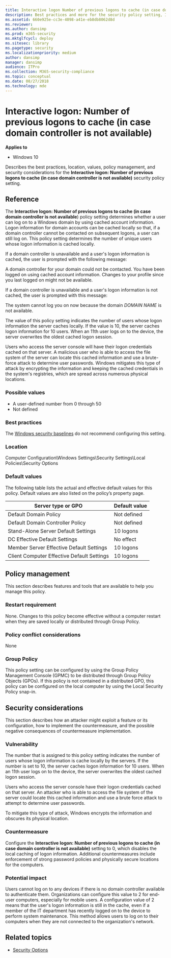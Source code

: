 ```yaml
---
title: Interactive logon Number of previous logons to cache (in case domain controller is not available) (Windows 10)
description: Best practices and more for the security policy setting, Interactive logon Number of previous logons to cache (in case domain controller is not available).
ms.assetid: 660e925e-cc3e-4098-a41e-eb8db8062d8d
ms.reviewer: 
ms.author: dansimp
ms.prod: m365-security
ms.mktglfcycl: deploy
ms.sitesec: library
ms.pagetype: security
ms.localizationpriority: medium
author: dansimp
manager: dansimp
audience: ITPro
ms.collection: M365-security-compliance
ms.topic: conceptual
ms.date: 08/27/2018
ms.technology: mde
---
```


# Interactive logon: Number of previous logons to cache (in case domain controller is not available)

**Applies to**
-   Windows 10

Describes the best practices, location, values, policy management, and security considerations for the **Interactive logon: Number of previous logons to cache (in case domain controller is not available)** security policy setting.

## Reference

The **Interactive logon: Number of previous logons to cache (in case domain controller is not available**) policy setting determines whether a user can log on to a Windows domain by using cached account information. Logon information for domain accounts can be cached locally so that, if a domain controller cannot be contacted on subsequent logons, a user can still log on. This policy setting determines the number of unique users whose logon information is cached locally.

If a domain controller is unavailable and a user's logon information is cached, the user is prompted with the following message:

A domain controller for your domain could not be contacted. You have been logged on using cached account information. Changes to your profile since you last logged on might not be available.

If a domain controller is unavailable and a user's logon information is not cached, the user is prompted with this message:

The system cannot log you on now because the domain *DOMAIN NAME* is not available.

The value of this policy setting indicates the number of users whose logon information the server caches locally. If the value is 10, the server caches logon information for 10 users. When an 11th user logs on to the device, the server overwrites the oldest cached logon session.

Users who access the server console will have their logon credentials cached on that server. A malicious user who is able to access the file system of the server can locate this cached information and use a brute-force attack to determine user passwords. Windows mitigates this type of attack by 
encrypting the information and keeping the cached credentials in the system's registries, which are spread across numerous physical locations.

### Possible values

-   A user-defined number from 0 through 50
-   Not defined

### Best practices

The [Windows security baselines](https://docs.microsoft.com/windows/security/threat-protection/windows-security-baselines) do not recommend configuring this setting. 

### Location

Computer Configuration\\Windows Settings\\Security Settings\\Local Policies\\Security Options

### Default values

The following table lists the actual and effective default values for this policy. Default values are also listed on the policy’s property page.

| Server type or GPO | Default value |
| - | - |
| Default Domain Policy| Not defined| 
| Default Domain Controller Policy | Not defined| 
| Stand-Alone Server Default Settings | 10 logons| 
| DC Effective Default Settings | No effect| 
| Member Server Effective Default Settings | 10 logons| 
| Client Computer Effective Default Settings| 10 logons| 
 
## Policy management

This section describes features and tools that are available to help you manage this policy.

### Restart requirement

None. Changes to this policy become effective without a computer restart when they are saved locally or distributed through Group Policy.

### Policy conflict considerations

None

### Group Policy

This policy setting can be configured by using the Group Policy Management Console (GPMC) to be distributed through Group Policy Objects (GPOs). If this policy is not contained in a distributed GPO, this policy can be configured on the local computer by using the Local Security Policy snap-in.

## Security considerations

This section describes how an attacker might exploit a feature or its configuration, how to implement the countermeasure, and the possible negative consequences of countermeasure implementation.

### Vulnerability

The number that is assigned to this policy setting indicates the number of users whose logon information is cache locally by the servers. If the number is set to 10, the server caches logon information for 10 users. When an 11th user logs on to the device, the server overwrites the oldest cached logon session.

Users who access the server console have their logon credentials cached on that server. An attacker who is able to access the file system of the server could locate this cached information and use a brute force attack to attempt to determine user passwords.

To mitigate this type of attack, Windows encrypts the information and obscures its physical location.

### Countermeasure

Configure the **Interactive logon: Number of previous logons to cache (in case domain controller is not available)** setting to 0, which disables the local caching of logon information. Additional countermeasures include enforcement of strong password policies and physically secure locations for the computers.

### Potential impact

Users cannot log on to any devices if there is no domain controller available to authenticate them. Organizations can configure this value to 2 for end-user computers, especially for mobile users. A configuration value of 2 means that the user's logon information is still in the cache, even if a 
member of the IT department has recently logged on to the device to perform system maintenance. This method allows users to log on to their computers when they are not connected to the organization's network.

## Related topics

- [Security Options](security-options.md)
